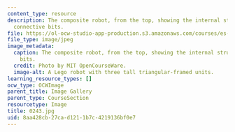 ```yaml
---
content_type: resource
description: The composite robot, from the top, showing the internal structure and
  connective bits.
file: https://ol-ocw-studio-app-production.s3.amazonaws.com/courses/es-293-lego-robotics-spring-2007/8aa428cb27cad1211b7c4219136bf0e7_0243.jpg
file_type: image/jpeg
image_metadata:
  caption: The composite robot, from the top, showing the internal structure and connective
    bits.
  credit: Photo by MIT OpenCourseWare.
  image-alt: A Lego robot with three tall triangular-framed units.
learning_resource_types: []
ocw_type: OCWImage
parent_title: Image Gallery
parent_type: CourseSection
resourcetype: Image
title: 0243.jpg
uid: 8aa428cb-27ca-d121-1b7c-4219136bf0e7
---
```

